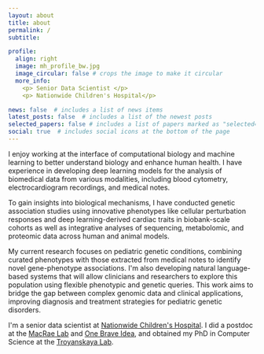 ```yaml
---
layout: about
title: about
permalink: /
subtitle:

profile:
  align: right
  image: mh_profile_bw.jpg
  image_circular: false # crops the image to make it circular
  more_info:
    <p> Senior Data Scientist </p>
    <p> Nationwide Children's Hospital</p>

news: false  # includes a list of news items
latest_posts: false  # includes a list of the newest posts
selected_papers: false # includes a list of papers marked as "selected={true}"
social: true  # includes social icons at the bottom of the page
---
```


I enjoy working at the interface of computational biology and machine learning to better understand biology and enhance human health. I have experience in developing deep learning models for the analysis of biomedical data from various modalities, including blood cytometry, electrocardiogram recordings, and medical notes.

To gain insights into biological mechanisms, I have conducted genetic association studies using innovative phenotypes like cellular perturbation responses and deep learning-derived cardiac traits in biobank-scale cohorts as well as integrative analyses of sequencing, metabolomic, and proteomic data across human and animal models.

My current research focuses on pediatric genetic conditions, combining curated phenotypes with those extracted from medical notes to identify novel gene-phenotype associations. I'm also developing natural language-based systems that will allow clinicians and researchers to explore this population using flexible phenotypic and genetic queries. This work aims to bridge the gap between complex genomic data and clinical applications, improving diagnosis and treatment strategies for pediatric genetic disorders.

I'm a senior data scientist at [Nationwide Children's Hospital](https://www.nationwidechildrens.org). I did a postdoc at the [MacRae Lab](https://macraelab.bwh.harvard.edu) and [One Brave Idea](https://www.onebraveidea.org), and obtained my PhD in Computer Science at the [Troyanskaya Lab](https://function.princeton.edu).
